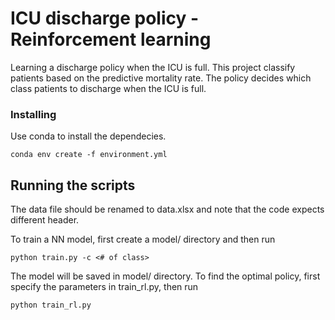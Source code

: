 # ICU discharge policy - Reinforcement learning

Learning a discharge policy when the ICU is full. This project classify patients based on the predictive mortality rate. The policy decides which class patients to discharge when the ICU is full.

### Installing

Use conda to install the dependecies.

```
conda env create -f environment.yml
```

## Running the scripts
The data file should be renamed to data.xlsx and note that the code expects different header.

To train a NN model, first create a model/ directory and then run

```
python train.py -c <# of class>
```

The model will be saved in model/ directory. To find the optimal policy, first specify the parameters in train_rl.py, then run

```
python train_rl.py
```

